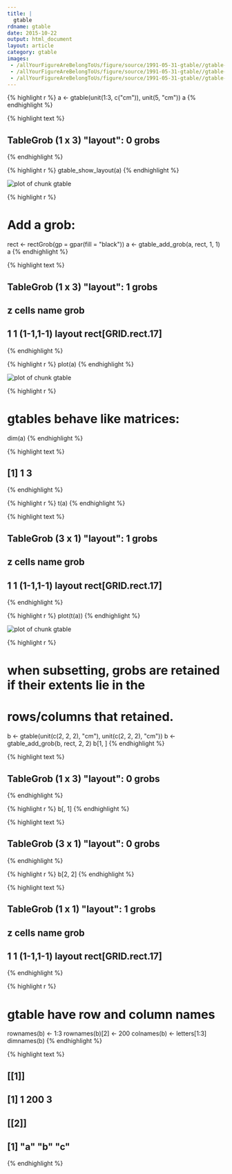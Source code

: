 ```yaml
---
title: |
  gtable
rdname: gtable
date: 2015-10-22
output: html_document
layout: article
category: gtable
images:
 - /allYourFigureAreBelongToUs/figure/source/1991-05-31-gtable//gtable-1.png
 - /allYourFigureAreBelongToUs/figure/source/1991-05-31-gtable//gtable-2.png
 - /allYourFigureAreBelongToUs/figure/source/1991-05-31-gtable//gtable-3.png
---
```





{% highlight r %}
a <- gtable(unit(1:3, c("cm")), unit(5, "cm"))
a
{% endhighlight %}



{% highlight text %}
## TableGrob (1 x 3) "layout": 0 grobs
{% endhighlight %}



{% highlight r %}
gtable_show_layout(a)
{% endhighlight %}

![plot of chunk gtable](/allYourFigureAreBelongToUs/figure/source/1991-05-31-gtable/gtable-1.png) 

{% highlight r %}
# Add a grob:
rect <- rectGrob(gp = gpar(fill = "black"))
a <- gtable_add_grob(a, rect, 1, 1)
a
{% endhighlight %}



{% highlight text %}
## TableGrob (1 x 3) "layout": 1 grobs
##   z     cells   name               grob
## 1 1 (1-1,1-1) layout rect[GRID.rect.17]
{% endhighlight %}



{% highlight r %}
plot(a)
{% endhighlight %}

![plot of chunk gtable](/allYourFigureAreBelongToUs/figure/source/1991-05-31-gtable/gtable-2.png) 

{% highlight r %}
# gtables behave like matrices:
dim(a)
{% endhighlight %}



{% highlight text %}
## [1] 1 3
{% endhighlight %}



{% highlight r %}
t(a)
{% endhighlight %}



{% highlight text %}
## TableGrob (3 x 1) "layout": 1 grobs
##   z     cells   name               grob
## 1 1 (1-1,1-1) layout rect[GRID.rect.17]
{% endhighlight %}



{% highlight r %}
plot(t(a))
{% endhighlight %}

![plot of chunk gtable](/allYourFigureAreBelongToUs/figure/source/1991-05-31-gtable/gtable-3.png) 

{% highlight r %}
# when subsetting, grobs are retained if their extents lie in the
# rows/columns that retained.

b <- gtable(unit(c(2, 2, 2), "cm"), unit(c(2, 2, 2), "cm"))
b <- gtable_add_grob(b, rect, 2, 2)
b[1, ]
{% endhighlight %}



{% highlight text %}
## TableGrob (1 x 3) "layout": 0 grobs
{% endhighlight %}



{% highlight r %}
b[, 1]
{% endhighlight %}



{% highlight text %}
## TableGrob (3 x 1) "layout": 0 grobs
{% endhighlight %}



{% highlight r %}
b[2, 2]
{% endhighlight %}



{% highlight text %}
## TableGrob (1 x 1) "layout": 1 grobs
##   z     cells   name               grob
## 1 1 (1-1,1-1) layout rect[GRID.rect.17]
{% endhighlight %}



{% highlight r %}
# gtable have row and column names
rownames(b) <- 1:3
rownames(b)[2] <- 200
colnames(b) <- letters[1:3]
dimnames(b)
{% endhighlight %}



{% highlight text %}
## [[1]]
## [1]   1 200   3
## 
## [[2]]
## [1] "a" "b" "c"
{% endhighlight %}